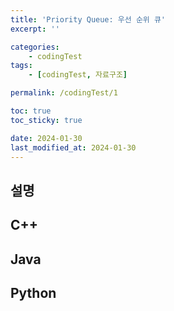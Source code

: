 ```yaml
---
title: 'Priority Queue: 우선 순위 큐'
excerpt: ''

categories:
    - codingTest
tags:
    - [codingTest, 자료구조]

permalink: /codingTest/1

toc: true
toc_sticky: true

date: 2024-01-30
last_modified_at: 2024-01-30
---
```


## 설명

## C++

## Java

## Python
